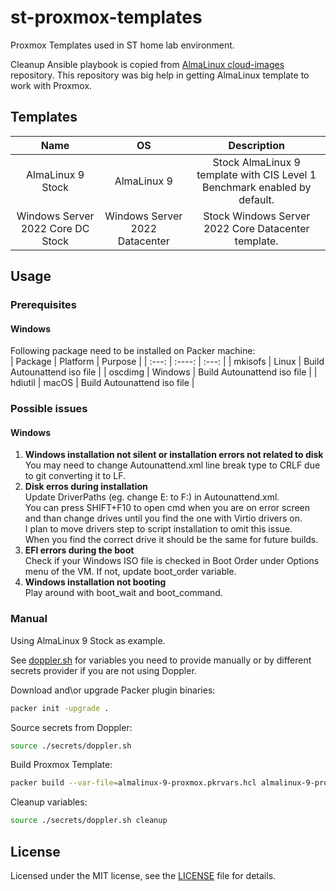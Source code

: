 # st-proxmox-templates

Proxmox Templates used in ST home lab environment.

Cleanup Ansible playbook is copied from [AlmaLinux cloud-images](https://github.com/AlmaLinux/cloud-images/) repository. This repository was big help in getting AlmaLinux template to work with Proxmox. 

## Templates

| Name | OS | Description |
| :---: | :---: | :---: |
|AlmaLinux 9 Stock | AlmaLinux 9 | Stock AlmaLinux 9 template with CIS Level 1 Benchmark enabled by default. |
|Windows Server 2022 Core DC Stock | Windows Server 2022 Datacenter| Stock Windows Server 2022 Core Datacenter template.|

## Usage

### Prerequisites

#### Windows

Following package need to be installed on Packer machine:  
| Package | Platform | Purpose |
| :---: | :----: | :---: |
| mkisofs | Linux | Build Autounattend iso file |
| oscdimg | Windows |  Build Autounattend iso file |
| hdiutil | macOS | Build Autounattend iso file |

### Possible issues

#### Windows

1. **Windows installation not silent or installation errors not related to disk**  
   You may need to change Autounattend.xml line break type to CRLF due to git converting it to LF.  
2. **Disk erros during installation**  
   Update DriverPaths (eg. change E: to F:) in Autounattend.xml.  
   You can press SHIFT+F10 to open cmd when you are on error screen and than change drives until you find the one with Virtio drivers on.  
   I plan to move drivers step to script installation to omit this issue.  
   When you find the correct drive it should be the same for future builds.
3. **EFI errors during the boot**  
   Check if your Windows ISO file is checked in Boot Order under Options menu of the VM. If not, update boot_order variable.
4. **Windows installation not booting**  
   Play around with boot_wait and boot_command.

### Manual

Using AlmaLinux 9 Stock as example.

See [doppler.sh](./secrets/doppler.sh) for variables you need to provide manually or by different secrets provider if you are not using Doppler.

Download and\or upgrade Packer plugin binaries:

```sh
packer init -upgrade .
```

Source secrets from Doppler:

```sh
source ./secrets/doppler.sh
```

Build Proxmox Template:

```sh
packer build --var-file=almalinux-9-proxmox.pkrvars.hcl almalinux-9-proxmox.pkr.hcl
```

Cleanup variables:

```sh
source ./secrets/doppler.sh cleanup
```

## License

Licensed under the MIT license, see the [LICENSE](LICENSE) file for details.